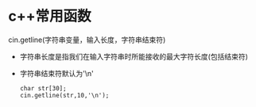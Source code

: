 # c++常用函数

cin.getline(字符串变量，输入长度，字符串结束符)

* 字符串长度是指我们在输入字符串时所能接收的最大字符长度(包括结束符)

* 字符串结束符默认为'\n'

  ```
  char str[30];
  cin.getline(str,10,'\n');
  ```

  